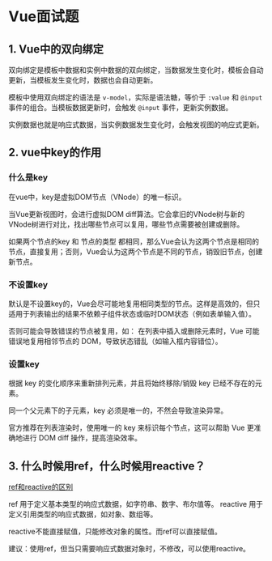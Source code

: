 # Vue面试题

## 1. Vue中的双向绑定

双向绑定是模板中数据和实例中数据的双向绑定，当数据发生变化时，模板会自动更新，当模板发生变化时，数据也会自动更新。

模板中使用双向绑定的语法是 `v-model`，实际是语法糖，等价于 `:value` 和 `@input` 事件的组合。当模板数据更新时，会触发 `@input` 事件，更新实例数据。

实例数据也就是响应式数据，当实例数据发生变化时，会触发视图的响应式更新。

## 2. vue中key的作用

### 什么是key

在vue中，key是虚拟DOM节点（VNode）的唯一标识。

当Vue更新视图时，会进行虚拟DOM diff算法。它会拿旧的VNode树与新的VNode树进行对比，找出哪些节点可以复用，哪些节点需要被创建或删除。

如果两个节点的key 和 节点的类型 都相同，那么Vue会认为这两个节点是相同的节点，直接复用；否则，Vue会认为这两个节点是不同的节点，销毁旧节点，创建新节点。

### 不设置key

默认是不设置key的，Vue会尽可能地复用相同类型的节点。这样是高效的，但只适用于列表输出的结果不依赖子组件状态或临时DOM状态（例如表单输入值）。

否则可能会导致错误的节点被复用，如：
在列表中插入或删除元素时，Vue 可能错误地复用相邻节点的 DOM，导致状态错乱（如输入框内容错位）。

### 设置key

根据 key 的变化顺序来重新排列元素，并且将始终移除/销毁 key 已经不存在的元素。

同一个父元素下的子元素，key 必须是唯一的，不然会导致渲染异常。

官方推荐在列表渲染时，使用唯一的 key 来标识每个节点，这可以帮助 Vue 更准确地进行 DOM diff 操作，提高渲染效率。

## 3. 什么时候用ref，什么时候用reactive？

[ref和reactive的区别](https://juejin.cn/post/7554770983162871846)

ref 用于定义基本类型的响应式数据，如字符串、数字、布尔值等。
reactive 用于定义引用类型的响应式数据，如对象、数组等。

reactive不能直接赋值，只能修改对象的属性。而ref可以直接赋值。

建议：使用ref，但当只需要响应式数据对象时，不修改，可以使用reactive。
